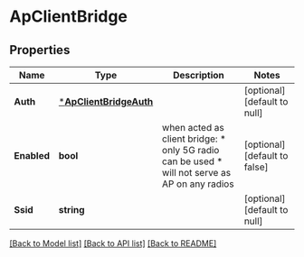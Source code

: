 # ApClientBridge

## Properties
Name | Type | Description | Notes
------------ | ------------- | ------------- | -------------
**Auth** | [***ApClientBridgeAuth**](ap_client_bridge_auth.md) |  | [optional] [default to null]
**Enabled** | **bool** | when acted as client bridge:   * only 5G radio can be used   * will not serve as AP on any radios | [optional] [default to false]
**Ssid** | **string** |  | [optional] [default to null]

[[Back to Model list]](../README.md#documentation-for-models) [[Back to API list]](../README.md#documentation-for-api-endpoints) [[Back to README]](../README.md)

